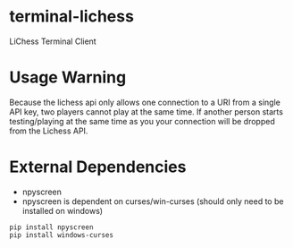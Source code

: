 # terminal-lichess
LiChess Terminal Client

# Usage Warning
Because the lichess api only allows one connection to a URI from a single API key, two players cannot play at the same time. If another person starts testing/playing at the same time as you your connection will be dropped from the Lichess API.

# External Dependencies
* npyscreen
* npyscreen is dependent on curses/win-curses (should only need to be installed on windows)
```terminal
pip install npyscreen
pip install windows-curses
```
